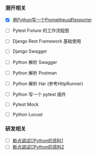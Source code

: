 ### 测开相关
- [x] [用Python写一个Prometheus的exporter](./devops/grafana/prometheus_exporter.md)    
- [ ] Pytest Fixture 的工作流程图
- [ ] Django Rest Framework 基础使用
- [ ] Django Swagger
- [ ] Python 解析 Swagger
- [ ] Python 解析 Postman
- [ ] Python 解析 Har (参考HttpRunner)
- [ ] Python 写一个 pytest 插件
- [ ] Pytest Mock
- [ ] Python Locust


### 研发相关
- [ ] [断点调试CPython的资料1](https://stackoverflow.com/a/58346169)   
- [ ] [断点调试CPython的资料2](https://realpython.com/cpython-source-code-guide/#why-is-cpython-written-in-c-and-not-python)   
